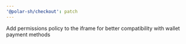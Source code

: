 ```yaml
---
'@polar-sh/checkout': patch
---
```


Add permissions policy to the iframe for better compatibility with wallet payment methods
